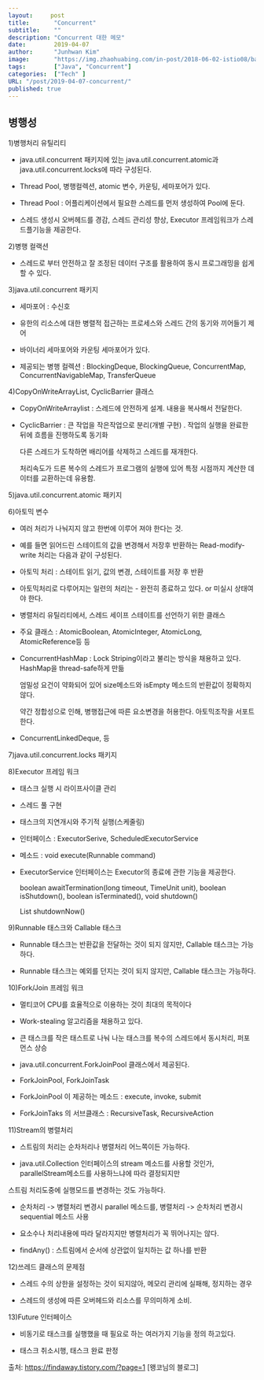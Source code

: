 ```yaml
---
layout:     post
title:       "Concurrent"
subtitle:    ""
description: "Concurrent 대한 메모"
date:        2019-04-07
author:      "Junhwan Kim"
image:       "https://img.zhaohuabing.com/in-post/2018-06-02-istio08/background.jpg"
tags:        ["Java", "Concurrent"]
categories:  ["Tech" ]
URL: "/post/2019-04-07-concurrent/"
published: true
---
```


## 병행성

1)병행처리 유틸리티

- java.util.concurrent 패키지에 있는 java.util.concurrent.atomic과 java.util.concurrent.locks에 따라 구성된다.

- Thread Pool, 병행컬렉션, atomic 변수, 카운팅, 세마포어가 있다.

- Thread Pool : 어플리케이션에서 필요한 스레드를 먼저 생성하여 Pool에 둔다.

- 스레드 생성시 오버헤드를 경감, 스레드 관리성 향상, Executor 프레임워크가 스레드플기능을 제공한다. 

2)병행 컬랙션

- 스레드로 부터 안전하고 잘 조정된 데이터 구조를 활용하여 동시 프로그래밍을 쉽게 할 수 있다.

3)java.util.concurrent 패키지

- 세마포어 : 수신호

- 유한의 리소스에 대한 병렬적 접근하는 프로세스와 스레드 간의 동기와 끼어들기 제어

- 바이너리 세마포어와 카운팅 세마포어가 있다. 

- 제공되는 병행 컬렉션 : BlockingDeque, BlockingQueue, ConcurrentMap, ConcurrentNavigableMap, TransferQueue

4)CopyOnWriteArrayList, CyclicBarrier 클래스

- CopyOnWriteArraylist : 스레드에 안전하게 설계. 내용을 복사해서 전달한다. 

- CyclicBarrier : 큰 작업을 작은작업으로 분리(개별 구현) . 작업의 실행을 완료한 뒤에 흐름을 진행하도록 동기화

  다른 스레드가 도착하면 배리어를 삭제하고 스레드를 재개한다.

  처리속도가 드른 복수의 스레드가 프로그램의 실행에 있어 특정 시점까지 계산한 데이터를 교환하는데 유용함.

5)java.util.concurrent.atomic 패키지

6)아토믹 변수

- 여러 처리가 나눠지지 않고 한번에 이루어 져야 한다는 것.

- 예를 들면 읽어드린 스테이트의 값을 변경해서 저장후 반환하는 Read-modify-write 처리는 다음과 같이 구성된다.

- 아토믹 처리 : 스테이트 읽기, 값의 변경, 스테이트를 저장 후 반환

- 아토믹처리로 다루어지는 일련의 처리는 - 완전히 종료하고 있다. or 미실시 상태여야 한다.

- 병렬처리 유틸리티에서, 스레드 세이프 스테이트를 선언하기 위한 클래스

- 주요 클래스 : AtomicBoolean, AtomicInteger, AtomicLong, AtomicReference등 등

- ConcurrentHashMap : Lock Striping이라고 불리는 방식을 채용하고 있다. HashMap을 thread-safe하게 만듦

  엄밀성 요건이 약화되어 있어 size메소드와 isEmpty 메소드의 반환값이 정확하지 않다.

  약간 정합성으로 인해, 병행접근에 따른 요소변경을 허용한다. 아토믹조작을 서포트 한다.

- ConcurrentLinkedDeque,  등



7)java.util.concurrent.locks 패키지

8)Executor 프레임 워크

- 태스크 실행 시 라이프사이클 관리

- 스레드 풀 구현

- 태스크의 지연개시와 주기적 실행(스케줄링)

- 인터페이스 : ExecutorSerive, ScheduledExecutorService

- 메소드 : void execute(Runnable command)

- ExecutorService 인터페이스는 Executor의 종료에 관한 기능을 제공한다.

  boolean awaitTermination(long timeout, TimeUnit unit), boolean isShutdown(), boolean isTerminated(), void shutdown()

  List<Runnable> shutdownNow()

9)Runnable 태스크와 Callable 태스크

- Runnable 태스크는 반환값을 전달하는 것이 되지 않지만, Callable 태스크는 가능하다.

- Runnable 태스크는 예외를 던지는 것이 되지 않지만, Callable 태스크는 가능하다.

10)Fork/Join 프레임 워크

- 멀티코어 CPU를 효율적으로 이용하는 것이 최대의 목적이다

- Work-stealing 알고리즘을 채용하고 있다.

- 큰 태스크를 작은 태스트로 나눠 나눈 태스크를 복수의 스레드에서 동시처리, 퍼포먼스 상승

- java.util.concurrent.ForkJoinPool 클래스에서 제공된다.

- ForkJoinPool, ForkJoinTask

- ForkJoinPool 이 제공하는 메소드 : execute, invoke, submit

- ForkJoinTaks<V> 의 서브클래스 : RecursiveTask, RecursiveAction 

11)Stream의 병렬처리

- 스트림의 처리는 순차처리나 병렬처리 어느쪽이든 가능하다.

- java.util.Collection 인터페이스의 stream 메소드를 사용할 것인가, parallelStream메소드를 사용하느냐에 따라 결정되지만

 스트림 처리도중에 실행모드를 변경하는 것도 가능하다. 

- 순차처리 -> 병렬처리 변경시 parallel 메소드를, 병렬처리 -> 순차처리 변경시 sequential 메소드 사용

- 요소수나 처리내용에 따라 달라지지만 병렬처리가 꼭 뛰어나지는 않다.

- findAny() : 스트림에서 순서에 상관없이 일치하는 값 하나를 반환

12)쓰레드 클래스의 문제점

- 스레드 수의 상한을 설정하는 것이 되지않아, 메모리 관리에 실패해, 정지하는 경우

- 스레드의 생성에 따른 오버헤드와 리소스를 무의미하게 소비.

13)Future<V> 인터페이스

- 비동기로 태스크를 실행했을 때 필요로 하는 여러가지 기능을 정의 하고있다.

- 태스크 취소시행, 태스크 완료 판정



출처: https://findaway.tistory.com/?page=1 [왱코님의 블로그]